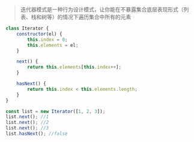> 迭代器模式是一种行为设计模式，让你能在不暴露集合底层表现形式（列表、栈和树等）的情况下遍历集合中所有的元素

```javascript
class Iterator {
	constructor(el) {
		this.index = 0;
		this.elements = el;
	}

	next() {
		return this.elements[this.index++];
	}

	hasNext() {
		return this.index < this.elements.length;
	}
}

const list = new Iterator([1, 2, 3]);
list.next(); //1
list.next(); //2
list.next(); //3
list.hasNext(); //false
```
